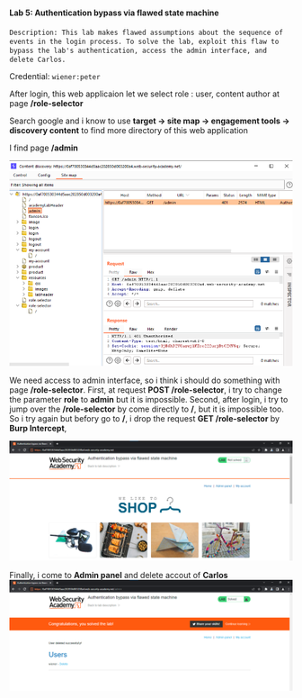 #### Lab 5: Authentication bypass via flawed state machine

	Description: This lab makes flawed assumptions about the sequence of events in the login process. To solve the lab, exploit this flaw to bypass the lab's authentication, access the admin interface, and delete Carlos.

Credential: `wiener:peter`

After login, this web applicaion let we select role : user, content author at page **/role-selector**

Search google and i know to use **target -> site map -> engagement tools -> discovery content** to  find more directory of this web application

I find page **/admin**

![](../../Img_note/Pasted%20image%2020221207150903.png)

We need access to admin interface, so i think i should do something with page **/role-selector**.
First, at request **POST /role-selector**, i try to change the parameter **role** to **admin** but it is impossible.
Second, after login, i try to jump over the **/role-selector** by come directly to **/**, but it is impossible too. So i try again but befory go to **/**, i drop the request **GET /role-selector** by **Burp Intercept**, 

![](../../Img_note/Pasted%20image%2020221207151726.png)

Finally, i come to **Admin panel** and delete accout of **Carlos**
![](../../Img_note/Pasted%20image%2020221207151748.png)


